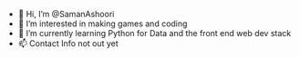 - 👋 Hi, I’m @SamanAshoori
- 👀 I’m interested in making games and coding
- 🌱 I’m currently learning Python for Data and the front end web dev stack
- 📫 Contact Info not out yet

<!---
SamanAshoori/SamanAshoori is a ✨ special ✨ repository because its `README.md` (this file) appears on your GitHub profile.
You can click the Preview link to take a look at your changes.
--->
